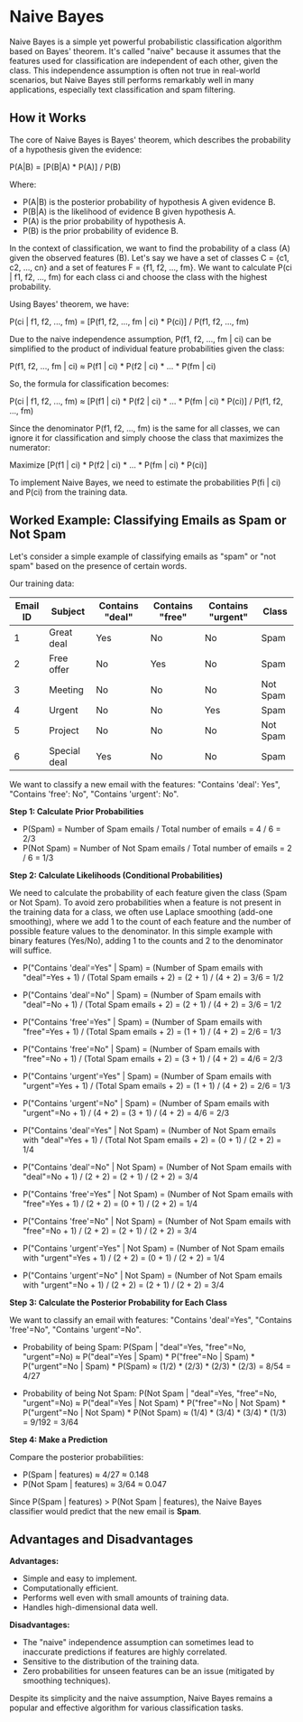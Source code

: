 # Naive Bayes

Naive Bayes is a simple yet powerful probabilistic classification algorithm based on Bayes' theorem. It's called "naive" because it assumes that the features used for classification are independent of each other, given the class. This independence assumption is often not true in real-world scenarios, but Naive Bayes still performs remarkably well in many applications, especially text classification and spam filtering.

## How it Works

The core of Naive Bayes is Bayes' theorem, which describes the probability of a hypothesis given the evidence:

P(A|B) = [P(B|A) * P(A)] / P(B)

Where:

*   P(A|B) is the posterior probability of hypothesis A given evidence B.
*   P(B|A) is the likelihood of evidence B given hypothesis A.
*   P(A) is the prior probability of hypothesis A.
*   P(B) is the prior probability of evidence B.

In the context of classification, we want to find the probability of a class (A) given the observed features (B). Let's say we have a set of classes C = {c1, c2, ..., cn} and a set of features F = {f1, f2, ..., fm}. We want to calculate P(ci | f1, f2, ..., fm) for each class ci and choose the class with the highest probability.

Using Bayes' theorem, we have:

P(ci | f1, f2, ..., fm) = [P(f1, f2, ..., fm | ci) * P(ci)] / P(f1, f2, ..., fm)

Due to the naive independence assumption, P(f1, f2, ..., fm | ci) can be simplified to the product of individual feature probabilities given the class:

P(f1, f2, ..., fm | ci) ≈ P(f1 | ci) * P(f2 | ci) * ... * P(fm | ci)

So, the formula for classification becomes:

P(ci | f1, f2, ..., fm) ≈ [P(f1 | ci) * P(f2 | ci) * ... * P(fm | ci) * P(ci)] / P(f1, f2, ..., fm)

Since the denominator P(f1, f2, ..., fm) is the same for all classes, we can ignore it for classification and simply choose the class that maximizes the numerator:

Maximize [P(f1 | ci) * P(f2 | ci) * ... * P(fm | ci) * P(ci)]

To implement Naive Bayes, we need to estimate the probabilities P(fi | ci) and P(ci) from the training data.

## Worked Example: Classifying Emails as Spam or Not Spam

Let's consider a simple example of classifying emails as "spam" or "not spam" based on the presence of certain words.

Our training data:

| Email ID | Subject    | Contains "deal" | Contains "free" | Contains "urgent" | Class    |
| -------- | ---------- | --------------- | --------------- | ----------------- | -------- |
| 1        | Great deal | Yes             | No              | No                | Spam     |
| 2        | Free offer | No              | Yes             | No                | Spam     |
| 3        | Meeting    | No              | No              | No                | Not Spam |
| 4        | Urgent     | No              | No              | Yes               | Spam     |
| 5        | Project    | No              | No              | No                | Not Spam |
| 6        | Special deal | Yes             | No              | No                | Spam     |

We want to classify a new email with the features: "Contains 'deal': Yes", "Contains 'free': No", "Contains 'urgent': No".

**Step 1: Calculate Prior Probabilities**

*   P(Spam) = Number of Spam emails / Total number of emails = 4 / 6 = 2/3
*   P(Not Spam) = Number of Not Spam emails / Total number of emails = 2 / 6 = 1/3

**Step 2: Calculate Likelihoods (Conditional Probabilities)**

We need to calculate the probability of each feature given the class (Spam or Not Spam). To avoid zero probabilities when a feature is not present in the training data for a class, we often use Laplace smoothing (add-one smoothing), where we add 1 to the count of each feature and the number of possible feature values to the denominator. In this simple example with binary features (Yes/No), adding 1 to the counts and 2 to the denominator will suffice.

*   P("Contains 'deal'=Yes" | Spam) = (Number of Spam emails with "deal"=Yes + 1) / (Total Spam emails + 2) = (2 + 1) / (4 + 2) = 3/6 = 1/2
*   P("Contains 'deal'=No" | Spam) = (Number of Spam emails with "deal"=No + 1) / (Total Spam emails + 2) = (2 + 1) / (4 + 2) = 3/6 = 1/2
*   P("Contains 'free'=Yes" | Spam) = (Number of Spam emails with "free"=Yes + 1) / (Total Spam emails + 2) = (1 + 1) / (4 + 2) = 2/6 = 1/3
*   P("Contains 'free'=No" | Spam) = (Number of Spam emails with "free"=No + 1) / (Total Spam emails + 2) = (3 + 1) / (4 + 2) = 4/6 = 2/3
*   P("Contains 'urgent'=Yes" | Spam) = (Number of Spam emails with "urgent"=Yes + 1) / (Total Spam emails + 2) = (1 + 1) / (4 + 2) = 2/6 = 1/3
*   P("Contains 'urgent'=No" | Spam) = (Number of Spam emails with "urgent"=No + 1) / (4 + 2) = (3 + 1) / (4 + 2) = 4/6 = 2/3

*   P("Contains 'deal'=Yes" | Not Spam) = (Number of Not Spam emails with "deal"=Yes + 1) / (Total Not Spam emails + 2) = (0 + 1) / (2 + 2) = 1/4
*   P("Contains 'deal'=No" | Not Spam) = (Number of Not Spam emails with "deal"=No + 1) / (2 + 2) = (2 + 1) / (2 + 2) = 3/4
*   P("Contains 'free'=Yes" | Not Spam) = (Number of Not Spam emails with "free"=Yes + 1) / (2 + 2) = (0 + 1) / (2 + 2) = 1/4
*   P("Contains 'free'=No" | Not Spam) = (Number of Not Spam emails with "free"=No + 1) / (2 + 2) = (2 + 1) / (2 + 2) = 3/4
*   P("Contains 'urgent'=Yes" | Not Spam) = (Number of Not Spam emails with "urgent"=Yes + 1) / (2 + 2) = (0 + 1) / (2 + 2) = 1/4
*   P("Contains 'urgent'=No" | Not Spam) = (Number of Not Spam emails with "urgent"=No + 1) / (2 + 2) = (2 + 1) / (2 + 2) = 3/4

**Step 3: Calculate the Posterior Probability for Each Class**

We want to classify an email with features: "Contains 'deal'=Yes", "Contains 'free'=No", "Contains 'urgent'=No".

*   Probability of being Spam:
    P(Spam | "deal"=Yes, "free"=No, "urgent"=No) ≈ P("deal"=Yes | Spam) * P("free"=No | Spam) * P("urgent"=No | Spam) * P(Spam)
    ≈ (1/2) * (2/3) * (2/3) * (2/3) = 8/54 = 4/27

*   Probability of being Not Spam:
    P(Not Spam | "deal"=Yes, "free"=No, "urgent"=No) ≈ P("deal"=Yes | Not Spam) * P("free"=No | Not Spam) * P("urgent"=No | Not Spam) * P(Not Spam)
    ≈ (1/4) * (3/4) * (3/4) * (1/3) = 9/192 = 3/64

**Step 4: Make a Prediction**

Compare the posterior probabilities:

*   P(Spam | features) ≈ 4/27 ≈ 0.148
*   P(Not Spam | features) ≈ 3/64 ≈ 0.047

Since P(Spam | features) > P(Not Spam | features), the Naive Bayes classifier would predict that the new email is **Spam**.

## Advantages and Disadvantages

**Advantages:**

*   Simple and easy to implement.
*   Computationally efficient.
*   Performs well even with small amounts of training data.
*   Handles high-dimensional data well.

**Disadvantages:**

*   The "naive" independence assumption can sometimes lead to inaccurate predictions if features are highly correlated.
*   Sensitive to the distribution of the training data.
*   Zero probabilities for unseen features can be an issue (mitigated by smoothing techniques).

Despite its simplicity and the naive assumption, Naive Bayes remains a popular and effective algorithm for various classification tasks.